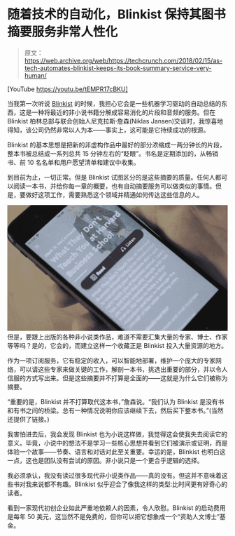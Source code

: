 # 随着技术的自动化，Blinkist 保持其图书摘要服务非常人性化

> 原文：<https://web.archive.org/web/https://techcrunch.com/2018/02/15/as-tech-automates-blinkist-keeps-its-book-summary-service-very-human/>

[YouTube https://youtu.be/tEMPR17cBKU]

当我第一次听说 [Blinkist](https://web.archive.org/web/20221205082541/https://www.blinkist.com/en/) 的时候，我担心它会是一些机器学习驱动的自动总结的东西，这是一种将最近的非小说书籍分解成容易消化的片段和音频的服务。但在 Blinkist 柏林总部与联合创始人尼克拉斯·詹森(Niklas Jansen)交谈时，我惊喜地得知，该公司仍然非常以人为本——事实上，这可能是它持续成功的根源。

Blinkist 的基本思想是把新的非虚构作品中最好的部分浓缩成一两分钟长的片段，整本书被总结成一系列总共 15 分钟左右的“眨眼”。书名是定期添加的，从畅销书、前 10 名名单和用户愿望清单和建议中收集。

到目前为止，一切正常。但是 Blinkist 试图区分的是这些摘要的质量。任何人都可以阅读一本书，并给你每一章的概要，也有自动摘要服务可以做类似的事情。但是，要做好这项工作，需要熟悉这个领域并精通如何传达这些信息的人。

[![](img/63e96ec9043424fcc076bb0ebb0a55dc.png)](https://web.archive.org/web/20221205082541/https://beta.techcrunch.com/wp-content/uploads/2018/02/blinkist_shot.jpg) 但是，要跟上出版的各种非小说类作品，难道不需要汇集大量的专家、博士、作家等等吗？是的，它会的，而建立这样一个收藏正是 Blinkist 投入大量资源的地方。

作为一项订阅服务，它有稳定的收入，可以智能地部署，维护一个庞大的专家网络，可以请这些专家来做关键的工作，解剖一本书，挑选出重要的部分，并以令人信服的方式写出来。但是这些摘要并不打算是全面的——这就是为什么它们被称为摘要。

“重要的是，Blinkist 并不打算取代这本书，”詹森说。“我们认为 Blinkist 是没有书和有书之间的桥梁。总有一种情况说明你应该继续下去，然后买下整本书。”(当然还提供了链接。)

我害怕进去后，我会发现 Blinkist 也为小说这样做，我觉得这会使我失去阅读它的意义。毕竟，小说中的想法不是学习一些核心思想并看到它们被演示或证明，而是体验一个故事——节奏、语言和对话对此至关重要。幸运的是，Blinkist 也明白这一点，这也是团队没有尝试的原因。非小说只是一个更合乎逻辑的选择。

我必须承认，我没有读过很多现代非小说类作品——真的没有。但这并不意味着这些书对我来说都不有趣。Blinkist 似乎迎合了像我这样的类型:比时间更有好奇心的读者。

看到一家现代初创企业如此严重地依赖人的因素，令人欣慰。Blinkist 的启动费用是每年 50 美元，这当然不是免费的，但你可以把它想象成一个“资助人文博士”基金。